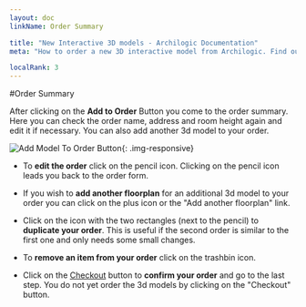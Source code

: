 ```yaml
---
layout: doc
linkName: Order Summary

title: "New Interactive 3D models - Archilogic Documentation"
meta: "How to order a new 3D interactive model from Archilogic. Find out the information required to create a stunning 3D real estate model."

localRank: 3
---
```


#Order Summary

After clicking on the **Add to Order** Button you come to the order summary. Here you can check the order name, address and room height again and edit it if necessary. You can also add another 3d model to your order.

![Add Model To Order Button]({{site.path}}/assets/images/Platform-NewModel-Order-Summary.jpg){: .img-responsive}

* To **edit the order** click on the pencil icon. Clicking on the pencil icon leads you back to the order form.

* If you wish to **add another floorplan** for an additional 3d model to your order you can click on the plus icon or the "Add another floorplan" link.

* Click on the icon with the two rectangles (next to the pencil) to **duplicate your order**. This is useful if the second order is similar to the first one and only needs some small changes.

* To **remove an item from your order** click on the trashbin icon.

* Click on the [Checkout](checkout.html) button to **confirm your order** and go to the last step. You do not yet order the 3d models by clicking on the "Checkout" button.<br><br><br>
